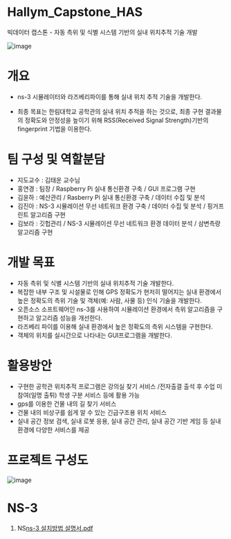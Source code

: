 # Hallym_Capstone_HAS
빅데이터 캡스톤 - 자동 측위 및 식별 시스템 기반의 실내 위치추적 기술 개발

![image](https://user-images.githubusercontent.com/48000920/126438440-093d46c4-b016-403d-88a1-59d161f5cf5c.png)   


# 개요
   * ns-3 시뮬레이터와 라즈베리파이를 통해 실내 위치 추적 기술을 개발한다. 
  
   * 최종 목표는 한림대학교 공학관의 실내 위치 추적을 하는 것으로, 최종 구현 결과물의 정확도와 안정성을 높이기 위해 RSS(Received Signal Strength)기반의 fingerprint 기법을 이용한다.

# 팀 구성 및 역할분담
  * 지도교수 : 김태운 교수님
  * 홍연경 : 팀장 / Raspberry Pi 실내 통신환경 구축 / GUI 프로그램 구현
  * 김윤하 : 예산관리 / Rasberry Pi 실내 통신환경 구축 / 데이터 수집 및 분석
  * 김진아 : NS-3 시뮬레이션 무선 네트워크 환경 구축 / 데이터 수집 및 분석 / 핑거프린트 알고리즘 구현
  * 김보라 : 깃헙관리 / NS-3 시뮬레이션 무선 네트워크 환경 데이터 분석 / 삼변측량 알고리즘 구현

# 개발 목표
  * 자동 측위 및 식별 시스템 기반의 실내 위치추적 기술 개발한다.
  * 복잡한 내부 구조 및 시설물로 인해 GPS 정확도가 현저히 떨어지는 실내 환경에서 높은 정확도의 측위 기술 및 객체(예: 사람, 사물 등) 인식 기술을 개발한다.
  * 오픈소스 소프트웨어인 ns-3를 사용하여 시뮬레이션 환경에서 측위 알고리즘을 구현하고 알고리즘 성능을 개선한다.
  * 라즈베리 파이를 이용해 실내 환경에서 높은 정확도의 측위 시스템을 구현한다.
  * 객체의 위치를 실시간으로 나타내는 GUI프로그램을 개발한다.
  
# 활용방안
  * 구현한 공학관 위치추적 프로그램은 강의실 찾기 서비스 /전자출결 출석 후 수업 미참여(일명 출튀) 학생 구분 서비스 등에 활용 가능
  * gps를 이용한 건물 내의 길 찾기 서비스
  * 건물 내의 비상구를 쉽게 알 수 있는 긴급구조용 위치 서비스
  * 실내 공간 정보 검색, 실내 로봇 응용, 실내 공간 관리, 실내 공간 기반 게임 등 실내 환경에 다양한 서비스를 제공

# 프로젝트 구성도
![image](https://user-images.githubusercontent.com/48000920/126439285-e2d58b73-e45a-4fbe-a47c-da13747d8b9e.png)

# NS-3

  1. NS[ns-3 설치방법 설명서.pdf](https://github.com/kja8147/Hallym_Capstone_HAS/files/6853178/ns-3.pdf)


